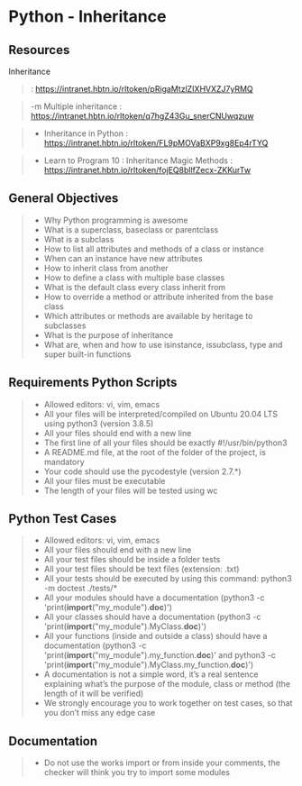 # Python - Inheritance #


## Resources ##

Inheritance
> : https://intranet.hbtn.io/rltoken/pRigaMtzlZIXHVXZJ7yRMQ

> -m Multiple inheritance
> : https://intranet.hbtn.io/rltoken/q7hgZ43Gu_snerCNUwqzuw

> - Inheritance in Python
> : https://intranet.hbtn.io/rltoken/FL9pMOVaBXP9xg8Ep4rTYQ

> - Learn to Program 10 : Inheritance Magic Methods
> : https://intranet.hbtn.io/rltoken/fojEQ8bllfZecx-ZKKurTw


## General Objectives ##

> - Why Python programming is awesome
> - What is a superclass, baseclass or parentclass
> - What is a subclass
> - How to list all attributes and methods of a class or instance
> - When can an instance have new attributes
> - How to inherit class from another
> - How to define a class with multiple base classes
> - What is the default class every class inherit from
> - How to override a method or attribute inherited from the base class
> - Which attributes or methods are available by heritage to subclasses
> - What is the purpose of inheritance
> - What are, when and how to use isinstance, issubclass, type and super built-in functions


## Requirements Python Scripts ##

> - Allowed editors: vi, vim, emacs
> - All your files will be interpreted/compiled on Ubuntu 20.04 LTS using python3 (version 3.8.5)
> - All your files should end with a new line
> - The first line of all your files should be exactly #!/usr/bin/python3
> - A README.md file, at the root of the folder of the project, is mandatory
> - Your code should use the pycodestyle (version 2.7.*)
> - All your files must be executable
> - The length of your files will be tested using wc


## Python Test Cases ##

> - Allowed editors: vi, vim, emacs
> - All your files should end with a new line
> - All your test files should be inside a folder tests
> - All your test files should be text files (extension: .txt)
> - All your tests should be executed by using this command: python3 -m doctest ./tests/*
> - All your modules should have a documentation (python3 -c 'print(__import__("my_module").__doc__)')
> - All your classes should have a documentation (python3 -c 'print(__import__("my_module").MyClass.__doc__)')
> - All your functions (inside and outside a class) should have a documentation (python3 -c 'print(__import__("my_module").my_function.__doc__)' and python3 -c 'print(__import__("my_module").MyClass.my_function.__doc__)')
> - A documentation is not a simple word, it’s a real sentence explaining what’s the purpose of the module, class or method (the length of it will be verified)
> - We strongly encourage you to work together on test cases, so that you don’t miss any edge case

## Documentation ##
> - Do not use the works import or from inside your comments, the checker will think you try to import some modules